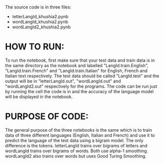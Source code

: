 The source code is in three files:
- letterLangId_khushia2.pynb
- wordLangId_khushia2.pynb
- wordLangId2_khushia2.pynb
    
# HOW TO RUN:
To run the notebook, first make sure that your test data and train data is in the same directory as the notebook and labelled "LangId.train.English", "LangId.train.French" and "LangId.train.Italian" for English, French and Italian text respectively. The test data should be called "LangId.test" and the output will be in "letterLangId.out", "wordLangId.out" and "wordLangId2.out" respectively for the programs. The code can be run just by running the cell the code is in and the accuracy of the language model will be displayed in the notebook.

# PURPOSE OF CODE:
The general purpose of the three notebooks is the same which is to train data of three different languages (English, Italian and French) and use it to predict the language of the test data using a bigram model. The only difference is the tokens. letterLangId trains over bigrams of letters and wordLangId trains over bigrams of words. Both use alpha-1 smoothing. wordLangId2 also trains over words but uses Good Turing Smoothing.
  
